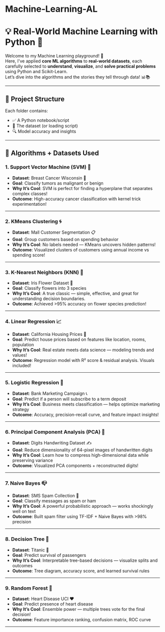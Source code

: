 # Machine-Learning-AL

# 💡 Real-World Machine Learning with Python 🧠

Welcome to my Machine Learning playground! 🚀  
Here, I've applied **core ML algorithms** to **real-world datasets**, each carefully selected to **understand**, **visualize**, and **solve practical problems** using Python and Scikit-Learn.  
Let’s dive into the algorithms and the stories they tell through data! 📊📚

---

## 📂 Project Structure

Each folder contains:
- ✅ A Python notebook/script
- 📁 The dataset (or loading script)
- 🔍 Model accuracy and insights

---

## 🧠 Algorithms + Datasets Used

### 1. **Support Vector Machine (SVM) 🧱**
- **Dataset**: Breast Cancer Wisconsin 🧬  
- **Goal**: Classify tumors as malignant or benign  
- **Why It’s Cool**: SVM is perfect for finding a hyperplane that separates complex classes!  
- **Outcome**: High-accuracy cancer classification with kernel trick experimentation!

---

### 2. **KMeans Clustering 🌀**
- **Dataset**: Mall Customer Segmentation 📋  
- **Goal**: Group customers based on spending behavior  
- **Why It’s Cool**: No labels needed — KMeans uncovers hidden patterns!  
- **Outcome**: Visualized clusters of customers using annual income vs spending score!

---

### 3. **K-Nearest Neighbors (KNN) 👟**
- **Dataset**: Iris Flower Dataset 🌸  
- **Goal**: Classify flowers into 3 species  
- **Why It’s Cool**: A true classic — simple, effective, and great for understanding decision boundaries.  
- **Outcome**: Achieved >95% accuracy on flower species prediction!

---

### 4. **Linear Regression 📈**
- **Dataset**: California Housing Prices 🏡  
- **Goal**: Predict house prices based on features like location, rooms, population  
- **Why It’s Cool**: Real estate meets data science — modeling trends and values!  
- **Outcome**: Regression model with R² score & residual analysis. Visuals included!

---

### 5. **Logistic Regression 🎯**
- **Dataset**: Bank Marketing Campaign 📞  
- **Goal**: Predict if a person will subscribe to a term deposit  
- **Why It’s Cool**: Business meets classification — helps optimize marketing strategy  
- **Outcome**: Accuracy, precision-recall curve, and feature impact insights!

---

### 6. **Principal Component Analysis (PCA) 🧊**
- **Dataset**: Digits Handwriting Dataset ✍️  
- **Goal**: Reduce dimensionality of 64-pixel images of handwritten digits  
- **Why It’s Cool**: Learn how to compress high-dimensional data while preserving variance  
- **Outcome**: Visualized PCA components + reconstructed digits!

---

### 7. **Naive Bayes 📪**
- **Dataset**: SMS Spam Collection 📱  
- **Goal**: Classify messages as spam or ham  
- **Why It’s Cool**: A powerful probabilistic approach — works shockingly well on text  
- **Outcome**: Built spam filter using TF-IDF + Naive Bayes with >98% precision

---

### 8. **Decision Tree 🌳**
- **Dataset**: Titanic 🚢  
- **Goal**: Predict survival of passengers  
- **Why It’s Cool**: Interpretable tree-based decisions — visualize splits and outcomes  
- **Outcome**: Tree diagram, accuracy score, and learned survival rules

---

### 9. **Random Forest 🌲**
- **Dataset**: Heart Disease UCI ❤️  
- **Goal**: Predict presence of heart disease  
- **Why It’s Cool**: Ensemble power — multiple trees vote for the final decision!  
- **Outcome**: Feature importance ranking, confusion matrix, ROC curve

---
